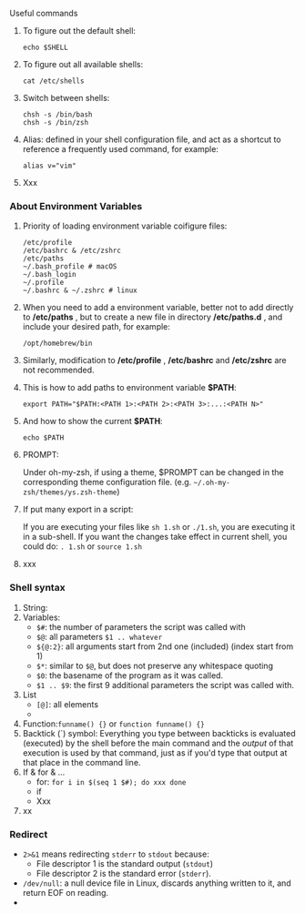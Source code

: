 Useful commands

1. To figure out the default shell:

   ```shell
   echo $SHELL
   ```


2. To figure out all available shells:

   ```shell
   cat /etc/shells
   ```


3. Switch between shells:

   ```shell
   chsh -s /bin/bash
   chsh -s /bin/zsh
   ```


4. Alias: defined in your shell configuration file, and act as a shortcut to reference a frequently used command, for example:

   ```shell
   alias v="vim"
   ```


5. Xxx



### About Environment Variables

1. Priority of loading environment variable coifigure files:

   ```shell
   /etc/profile
   /etc/bashrc & /etc/zshrc
   /etc/paths 
   ~/.bash_profile # macOS
   ~/.bash_login 
   ~/.profile 
   ~/.bashrc & ~/.zshrc # linux
   ```


2. When you need to add a environment variable, better not to add directly to **/etc/paths** , but to create a new file in directory **/etc/paths.d** , and include your desired path, for example:

   ```shell
   /opt/homebrew/bin
   ```


3. Similarly, modification to **/etc/profile** , **/etc/bashrc** and **/etc/zshrc** are not recommended.

4. This is how to add paths to environment variable **$PATH**:

   ```shell
   export PATH="$PATH:<PATH 1>:<PATH 2>:<PATH 3>:...:<PATH N>"
   ```


5. And how to show the current **$PATH**:

   ```shell
   echo $PATH
   ```


6. PROMPT:

   Under oh-my-zsh, if using a theme, $PROMPT can be changed in the corresponding theme configuration file. (e.g. `~/.oh-my-zsh/themes/ys.zsh-theme`)

7. If put many export in a script:

   If you are executing your files like `sh 1.sh` or `./1.sh`, you are executing it in a sub-shell. If you want the changes take effect in current shell, you could do: `. 1.sh` or `source 1.sh`

8. xxx



### Shell syntax

1. String:
2. Variables:
   - `$#`: the number of parameters the script was called with
   - `$@`: all parameters `$1 .. whatever`
   - `${@:2}`: all arguments start from 2nd one (included) (index start from 1) 
   - `$*`: similar to `$@`, but does not preserve any whitespace quoting
   - `$0`: the basename of the program as it was called.
   - `$1 .. $9`: the first 9 additional parameters the script was called with.
3. List
   - `[@]`: all elements
   - 
4. Function:`funname() {}` or `function funname() {}`
5. Backtick (`) symbol: Everything you type between backticks is evaluated (executed) by the shell before the main command and the *output* of that execution is used by that command, just as if you'd type that output at that place in the command line.
6. If & for & ...
   - for: `for i in $(seq 1 $#); do xxx done`
   - if
   - Xxx
7. xx



### Redirect

- `2>&1` means redirecting `stderr` to `stdout` because:
  - File descriptor 1 is the standard output (`stdout`)
  - File descriptor 2 is the standard error (`stderr`).
- `/dev/null`: a null device file in Linux, discards anything written to it, and return EOF on reading.
- 